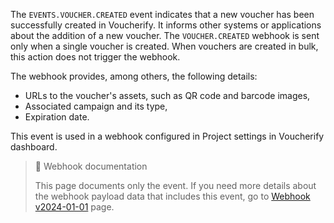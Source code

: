 The `EVENTS.VOUCHER.CREATED` event indicates that a new voucher has been successfully created in Voucherify. It informs other systems or applications about the addition of a new voucher. The `VOUCHER.CREATED` webhook is sent only when a single voucher is created. When vouchers are created in bulk, this action does not trigger the webhook. 

The webhook provides, among others, the following details:
- URLs to the voucher's assets, such as QR code and barcode images,
- Associated campaign and its type,
- Expiration date.

This event is used in a webhook configured in Project settings in Voucherify dashboard.

> 📘 Webhook documentation
>
> This page documents only the event. If you need more details about the webhook payload data that includes this event, go to [Webhook v2024-01-01](ref:introduction-to-webhooks "Introduction to webhooks v2024-01-01") page.